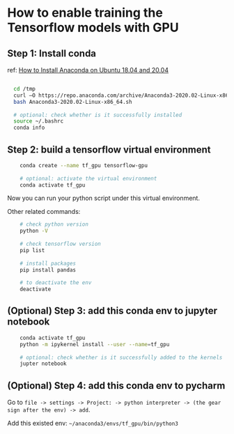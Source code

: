 # How to enable training the Tensorflow models with GPU

## Step 1: Install conda

ref: [How to Install Anaconda on Ubuntu 18.04 and 20.04](https://phoenixnap.com/kb/how-to-install-anaconda-ubuntu-18-04-or-20-04)


```bash

  cd /tmp
  curl –O https://repo.anaconda.com/archive/Anaconda3-2020.02-Linux-x86_64.sh
  bash Anaconda3-2020.02-Linux-x86_64.sh
  
  # optional: check whether is it successfully installed
  source ~/.bashrc
  conda info

```

## Step 2: build a tensorflow virtual environment


```bash
    conda create --name tf_gpu tensorflow-gpu 
    
    # optional: activate the virtual environment
    conda activate tf_gpu
```

Now you can run your python script under this virtual environment.

Other related commands:
```bash
    # check python version
    python -V
    
    # check tensorflow version
    pip list
    
    # install packages
    pip install pandas
    
    # to deactivate the env
    deactivate
```

## (Optional) Step 3: add this conda env to jupyter notebook

```bash
    conda activate tf_gpu
    python -m ipykernel install --user --name=tf_gpu
    
    # optional: check whether is it successfully added to the kernels
    jupter notebook
```

## (Optional) Step 4: add this conda env to pycharm

Go to `file -> settings -> Project: -> python interpreter -> (the gear sign after the env) -> add`.

Add this existed env:  `~/anaconda3/envs/tf_gpu/bin/python3`
